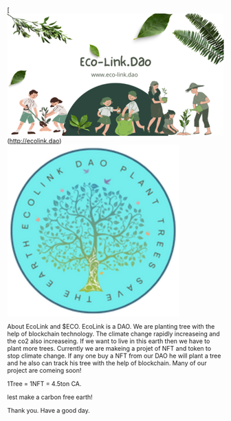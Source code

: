 [![MasterHead](https://github.com/Eco-Link/ECO/blob/main/White%20Green%20Nature%20Facebook%20Cover.png)(http://ecolink.dao)
<img align="center" alt="Coding" width="400" src="https://github.com/Eco-Link/ECO/blob/main/%24ECO%20Logo.png">
<p> About EcoLink and $ECO.
EcoLink is a DAO. We are planting tree with the help of blockchain technology. The climate change rapidly increaseing and the co2 also increaseing. If we want to live in this earth then we have to plant more trees. Currently we are makeing a projet of NFT and token to stop climate change. If any one buy a NFT from our DAO he will plant a tree and he also can track his tree with the help of blockchain. Many of our project are comeing soon! 

1Tree = 1NFT = 4.5ton CA.

lest make a carbon free earth!

Thank you.
Have a good day.
</p>

